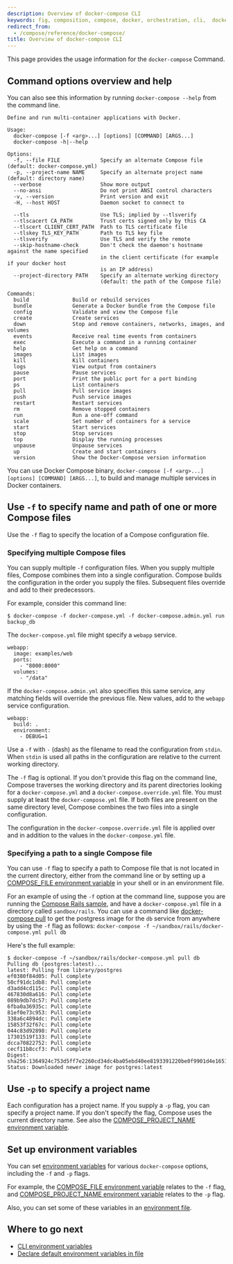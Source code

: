 ```yaml
---
description: Overview of docker-compose CLI
keywords: fig, composition, compose, docker, orchestration, cli,  docker-compose
redirect_from:
  - /compose/reference/docker-compose/
title: Overview of docker-compose CLI
---
```

This page provides the usage information for the `docker-compose` Command.

## Command options overview and help

You can also see this information by running `docker-compose --help` from the command line.

```none
Define and run multi-container applications with Docker.

Usage:
  docker-compose [-f <arg>...] [options] [COMMAND] [ARGS...]
  docker-compose -h|--help

Options:
  -f, --file FILE             Specify an alternate Compose file (default: docker-compose.yml)
  -p, --project-name NAME     Specify an alternate project name (default: directory name)
  --verbose                   Show more output
  --no-ansi                   Do not print ANSI control characters
  -v, --version               Print version and exit
  -H, --host HOST             Daemon socket to connect to

  --tls                       Use TLS; implied by --tlsverify
  --tlscacert CA_PATH         Trust certs signed only by this CA
  --tlscert CLIENT_CERT_PATH  Path to TLS certificate file
  --tlskey TLS_KEY_PATH       Path to TLS key file
  --tlsverify                 Use TLS and verify the remote
  --skip-hostname-check       Don't check the daemon's hostname against the name specified
                              in the client certificate (for example if your docker host
                              is an IP address)
  --project-directory PATH    Specify an alternate working directory
                              (default: the path of the Compose file)

Commands:
  build              Build or rebuild services
  bundle             Generate a Docker bundle from the Compose file
  config             Validate and view the Compose file
  create             Create services
  down               Stop and remove containers, networks, images, and volumes
  events             Receive real time events from containers
  exec               Execute a command in a running container
  help               Get help on a command
  images             List images
  kill               Kill containers
  logs               View output from containers
  pause              Pause services
  port               Print the public port for a port binding
  ps                 List containers
  pull               Pull service images
  push               Push service images
  restart            Restart services
  rm                 Remove stopped containers
  run                Run a one-off command
  scale              Set number of containers for a service
  start              Start services
  stop               Stop services
  top                Display the running processes
  unpause            Unpause services
  up                 Create and start containers
  version            Show the Docker-Compose version information

```

You can use Docker Compose binary, `docker-compose [-f <arg>...] [options]
[COMMAND] [ARGS...]`, to build and manage multiple services in Docker containers.

## Use `-f` to specify name and path of one or more Compose files

Use the `-f` flag to specify the location of a Compose configuration file.

### Specifying multiple Compose files

You can supply multiple `-f` configuration files. When you supply multiple files, Compose combines them into a single configuration. Compose builds the configuration in the order you supply the files. Subsequent files override and add to their predecessors.

For example, consider this command line:

    $ docker-compose -f docker-compose.yml -f docker-compose.admin.yml run backup_db
    

The `docker-compose.yml` file might specify a `webapp` service.

    webapp:
      image: examples/web
      ports:
        - "8000:8000"
      volumes:
        - "/data"
    

If the `docker-compose.admin.yml` also specifies this same service, any matching fields will override the previous file. New values, add to the `webapp` service configuration.

    webapp:
      build: .
      environment:
        - DEBUG=1
    

Use a `-f` with `-` (dash) as the filename to read the configuration from `stdin`. When `stdin` is used all paths in the configuration are relative to the current working directory.

The `-f` flag is optional. If you don't provide this flag on the command line, Compose traverses the working directory and its parent directories looking for a `docker-compose.yml` and a `docker-compose.override.yml` file. You must supply at least the `docker-compose.yml` file. If both files are present on the same directory level, Compose combines the two files into a single configuration.

The configuration in the `docker-compose.override.yml` file is applied over and in addition to the values in the `docker-compose.yml` file.

### Specifying a path to a single Compose file

You can use `-f` flag to specify a path to Compose file that is not located in the current directory, either from the command line or by setting up a [COMPOSE_FILE environment variable](envvars.md#compose_file) in your shell or in an environment file.

For an example of using the `-f` option at the command line, suppose you are running the [Compose Rails sample](https://docs.docker.com/compose/rails/), and have a `docker-compose.yml` file in a directory called `sandbox/rails`. You can use a command like [docker-compose pull](/compose/reference/pull.md) to get the postgress image for the `db` service from anywhere by using the `-f` flag as follows: `docker-compose -f ~/sandbox/rails/docker-compose.yml pull db`

Here's the full example:

    $ docker-compose -f ~/sandbox/rails/docker-compose.yml pull db
    Pulling db (postgres:latest)...
    latest: Pulling from library/postgres
    ef0380f84d05: Pull complete
    50cf91dc1db8: Pull complete
    d3add4cd115c: Pull complete
    467830d8a616: Pull complete
    089b9db7dc57: Pull complete
    6fba0a36935c: Pull complete
    81ef0e73c953: Pull complete
    338a6c4894dc: Pull complete
    15853f32f67c: Pull complete
    044c83d92898: Pull complete
    17301519f133: Pull complete
    dcca70822752: Pull complete
    cecf11b8ccf3: Pull complete
    Digest: sha256:1364924c753d5ff7e2260cd34dc4ba05ebd40ee8193391220be0f9901d4e1651
    Status: Downloaded newer image for postgres:latest
    

## Use `-p` to specify a project name

Each configuration has a project name. If you supply a `-p` flag, you can specify a project name. If you don't specify the flag, Compose uses the current directory name. See also the [COMPOSE_PROJECT_NAME environment variable](envvars.md#compose_project_name).

## Set up environment variables

You can set [environment variables](envvars.md) for various `docker-compose` options, including the `-f` and `-p` flags.

For example, the [COMPOSE_FILE environment variable](envvars.md#compose_file) relates to the `-f` flag, and [COMPOSE_PROJECT_NAME environment variable](envvars.md#compose_project_name) relates to the `-p` flag.

Also, you can set some of these variables in an [environment file](/compose/env-file.md).

## Where to go next

* [CLI environment variables](envvars.md)
* [Declare default environment variables in file](/compose/env-file.md)